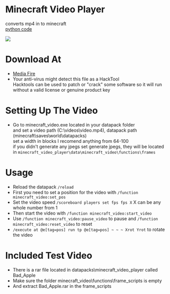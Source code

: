# Minecraft Video Player
converts mp4 in to minecraft \
[ python code](https://github.com/3BixxPy/minecraft_video/tree/code)

![](https://i.imgur.com/AZUGe8f.png)

# Download At
- [Media Fire](https://www.mediafire.com/file/zba25vzi811fbun/minecraft_video_player_1.0.0.rar/file)
- Your anti-virus might detect this file as a HackTool \
 Hacktools can be used to patch or "crack" some software so it will run without a valid license or genuine product key

# Setting Up The Video
- Go to minecraft_video.exe located in your datapack folder \
and set a video path (C:\videos\video.mp4), datapack path (minecraft\saves\world\datapacks) \
set a width in blocks I recomend anything from 64-100 \
if you didn't generate any jpegs set generate jpegs, they will be located in ```minecraft_video_player\data\minecraft_video\functions\frames```

# Usage
- Reload the datapack ```/reload```
- First you need to set a position for the video with ```/function minecraft_video:set_pos```
- Set the video speed ```/scoreboard players set fps fps X``` X can be any whole number from 1
- Then start the video with ```/function minecraft_video:start_video```
- Use ```/function minecraft_video:pause_video``` to pause and ```/function minecraft_video:reset_video``` to reset
- ```/execute at @e[tag=pos] run tp @e[tag=pos] ~ ~ ~ Xrot Yrot``` to rotate the video

# Included Test Video
- There is a rar file located in datapacks\minecraft_video_player called Bad_Apple
- Make sure the folder minecraft_video\functions\frame_scripts is empty
- And extract Bad_Apple.rar in the frame_scripts
